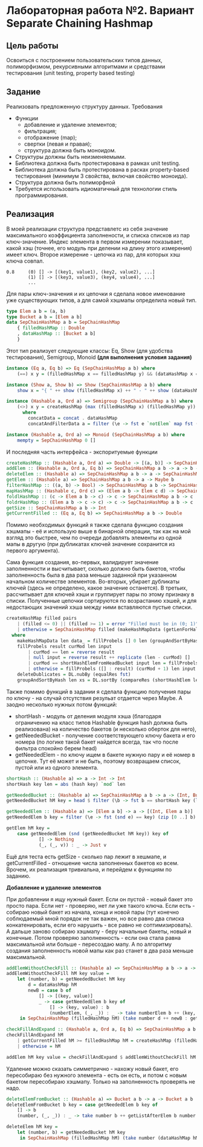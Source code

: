 # Лабораторная работа №2. Вариант Separate Chaining Hashmap

## Цель работы

Освоиться с построением пользовательских типов данных, полиморфизмом, рекурсивными алгоритмами и средствами тестирования (unit testing, property based testing)

## Задание

Реализовать предложенную структуру данных. Требования

- Функции
    - добавление и удаление элементов;
    - фильтрация;
    - отображение (map);
    - свертки (левая и правая);
    - структура должна быть моноидом.
- Структуры должны быть неизменяемыми.
- Библиотека должна быть протестирована в рамках unit testing.
- Библиотека должна быть протестирована в расках property-based тестирования (минимум 3 свойства, включая свойство моноида).
- Структура должна быть полиморфной
- Требуется использовать идиоматичный для технологии стиль программирования.

## Реализация

В моей реализации структура представлетс из себя значение максимального коэффициента заполнености, и списка списков из пар ключ-значение. Индекс элемента в первом измерении показывает, какой хэш (точнее, его модуль при делении на длину этого измерения) имеет ключ. Второе измерение - цепочка из пар, для которых хэш ключа совпал.

```
0.8     (0) [] -> [(key1, value1), (key2, value2), ...]
        (1) [] -> [(key3, value3), (key4, value4), ...]
        ...
```

Для пары ключ-значения и их цепочки я сделала новое именование уже существующих типов, а для самой хэшмапы определила новый тип.

```haskell
type Elem a b = (a, b)
type Bucket a b = [Elem a b]
data SepChainHashMap a b = SepChainHashMap
    { filledHashMap :: Double
    , dataHashMap :: [Bucket a b]
    }
```

Этот тип реализует следующие классы: Eq, Show (для удобства тестирования), Semigroup, Monoid **(для выполнения условия задания)**

```haskell
instance (Eq a, Eq b) => Eq (SepChainHashMap a b) where
    (==) x y = (filledHashMap x == filledHashMap y) && (dataHashMap x == dataHashMap y)

instance (Show a, Show b) => Show (SepChainHashMap a b) where
    show x = "{ " ++ show (filledHashMap x) ++ " - " ++ show (dataHashMap x) ++ "}"

instance (Hashable a, Ord a) => Semigroup (SepChainHashMap a b) where
    (<>) x y = createHashMap (max (filledHashMap x) (filledHashMap y)) (concatData x ++ concatAndFilterData x y)
      where
        concatData = concat . dataHashMap
        concatAndFilterData a = filter (\e -> fst e `notElem` map fst (concatData a)) . concatData

instance (Hashable a, Ord a) => Monoid (SepChainHashMap a b) where
    mempty = SepChainHashMap 0 []
```

И последняя часть интерфейса - экспоритуемые функции

```haskell
createHashMap :: (Hashable a, Ord a) => Double -> [(a, b)] -> SepChainHashMap a b
addElem :: (Hashable a, Ord a, Eq b) => SepChainHashMap a b -> a -> b -> SepChainHashMap a b
deleteElem :: (Hashable a) => SepChainHashMap a b -> a -> SepChainHashMap a b
getElem :: (Hashable a) => SepChainHashMap a b -> a -> Maybe b
filterHashMap :: ((a, b) -> Bool) -> SepChainHashMap a b -> SepChainHashMap a b
mapHashMap :: (Hashable c, Ord c) => (Elem a b -> Elem c d) -> SepChainHashMap a b -> SepChainHashMap c d
foldlHashMap :: (c -> Elem a b -> c) -> c -> SepChainHashMap a b -> c
foldrHashMap :: (Elem a b -> c -> c) -> c -> SepChainHashMap a b -> c
getSize :: SepChainHashMap a b -> Int 
getCurrentFilled :: (Eq a, Eq b) => SepChainHashMap a b -> Double
```

Помимо необходимых функций я также сделала функцию создания хэшмапы - её и использую выше в бинарной операции, так как на мой взгляд это быстрее, чем по очереди добавлять элементы из одной мапы в другую (при дубликатах ключей значение сохранится из первого аргумента).

Сама функция создания, во-первых, валидирует значение заполненности и высчитывает, сколько должно быть бакетов, чтобы заполненность была в два раза меньше заданной при указанном начальном количестве элементов. Во-вторых, убирает дубликаты ключей (здесь не определено, какое значение останется). В третьих, рассчитывает для ключей хэши и группирует пары по этому признаку в списки. Полученные цепочки сортируются по возрастанию хэшей, и для недостающих значений хэша между ними вставляются пустые списки.

```haskell
createHashMap filled pairs
    | (filled <= 0) || (filled >= 1) = error "Filled must be in (0; 1)"
    | otherwise = SepChainHashMap filled (makeHashMapData (getLenForHalfFilled filled (length (deleteDublicates pairs))) (deleteDublicates pairs))
  where
    makeHashMapData len data_ = fillProbels [] 0 len (groupAndSortByHash len data_)
    fillProbels result curMod len input
        | curMod == len = reverse result
        | null input = reverse result ++ replicate (len - curMod) []
        | curMod == shortHashElemFromHeadBucket input len = fillProbels (head input : result) (curMod + 1) len (tail input)
        | otherwise = fillProbels ([] : result) (curMod + 1) len input
    deleteDublicates = DL.nubBy (equalRes fst)
    groupAndSortByHash len xs = DL.sortBy (compareRes (shortHashElem len . head)) (DL.groupBy (equalRes (shortHashElem len)) xs)
```

Также помимо функций в задании я сделала функцию получения пары по ключу - на случай отсутствия резульат отдается через Maybe. А заодно несколько нужных потом функций: 
- shortHash - модуль от деления модуля хэша (благодаря ограничению на класс типов Hashable функция hash должна быть реализована) на количество бакетов (и несколько оберток для него), 
- getNeededBucket - получение соответствующего ключу бакета и его номера (по логике такой бакет найдется всегда, так что после фильтра спокойно берем head)
- getNeededElem - по ключу ищем в бакете нужную пару и её номер в цепочке. Тут её может и не быть, поэтому возвращаем список, пустой или из одного элемента.

```haskell
shortHash :: (Hashable a) => a -> Int -> Int
shortHash key len = abs (hash key) `mod` len

getNeededBucket :: (Hashable a) => SepChainHashMap a b -> a -> (Int, Bucket a b)
getNeededBucket hM key = head $ filter (\b -> fst b == shortHash key (length (dataHashMap hM))) (zip [0 ..] (dataHashMap hM))

getNeededElem :: (Hashable a) => [Elem a b] -> a -> [(Int, Elem a b)]
getNeededElem b key = filter (\e -> fst (snd e) == key) (zip [0 ..] b)

getElem hM key =
    case getNeededElem (snd (getNeededBucket hM key)) key of
            [] -> Nothing
            (_, (_, v)) : _ -> Just v
```

Ещё для теста есть getSize - сколько пар лежит в хешмапе, и getCurrentFilled - отношение числа заполненных бакетов ко всем. Врочем, их реализация тривиальна, и перейдем к функциям по заданию.

**Добавление и удаление элементов**

При добавлении я ищу нужный бакет. Если он пустой - новый бакет это просто пара. Если нет - проверяю, нет ли уже такого ключа. Если есть - собираю новый бакет из начала, конца и новой пары (тут конечно соблюдаемый мной порядок не так важен, но все равно два списка конкатенировать, если его нарушить - все равно не соптимизировать). А дальше заново собираю хэшмапу - беру начальные бакеты, новый и конечные. Потом проверяю заполненность - если она стала равна максимальной или больше - пересоздаю мапу. А по алгоритму создания заполненность новой мапы как раз станет в два раза меньше максимальной. 

```haskell
addElemWithoutCheckFill :: (Hashable a) => SepChainHashMap a b -> a -> b -> SepChainHashMap a b
addElemWithoutCheckFill hM key value =
    let (number, b) = getNeededBucket hM key
        d = dataHashMap hM
        newB = case b of
            [] -> [(key, value)]
            _ -> case getNeededElem b key of
                [] -> (key, value) : b
                (numberElem, (_, _)) : _ -> take numberElem b ++ (key, value) : getListAfterElem b numberElem
     in SepChainHashMap (filledHashMap hM) (take number d ++ newB : getListAfterElem d number)

checkFillAndExpand :: (Hashable a, Ord a, Eq b) => SepChainHashMap a b -> SepChainHashMap a b
checkFillAndExpand hM
    | getCurrentFilled hM >= filledHashMap hM = createHashMap (filledHashMap hM) (concat . dataHashMap $ hM)
    | otherwise = hM

addElem hM key value = checkFillAndExpand $ addElemWithoutCheckFill hM key value
```

Удаление можно сказать симметрично - нахожу новый бакет, его пересобираю без нужного элемента - есть он есть, и потом с новым бакетом пересобираю хэшмапу. Только на заполненность проверять не надо.

```haskell
deleteElemFromBucket :: (Hashable a) => Bucket a b -> a -> Bucket a b
deleteElemFromBucket b key = case getNeededElem b key of
    [] -> b
    (number, (_, _)) : _ -> take number b ++ getListAfterElem b number

deleteElem hM key =
    let (number, b) = getNeededBucket hM key
     in SepChainHashMap (filledHashMap hM) (take number (dataHashMap hM) ++ deleteElemFromBucket b key : getListAfterElem (dataHashMap hM) number)
```